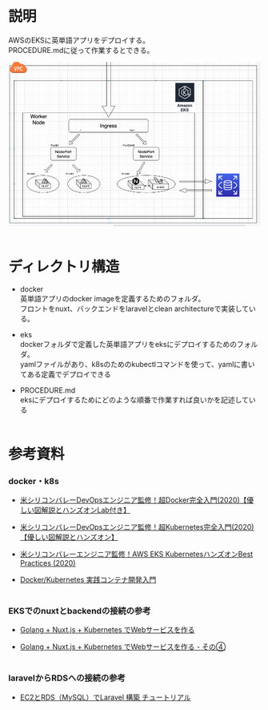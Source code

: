 # 説明
AWSのEKSに英単語アプリをデプロイする。<br>
PROCEDURE.mdに従って作業するとできる。

![alt text](./eks_structure.png "eks_structure")<br><br>

# ディレクトリ構造
- docker<br>
英単語アプリのdocker imageを定義するためのフォルダ。<br>
フロントをnuxt、バックエンドをlaravelとclean architectureで実装している。

- eks<br>
dockerフォルダで定義した英単語アプリをeksにデプロイするためのフォルダ。<br>
yamlファイルがあり、k8sのためのkubectlコマンドを使って、yamlに書いてある定義でデプロイできる

- PROCEDURE.md<br>
eksにデプロイするためにどのような順番で作業すれば良いかを記述している<br><br>

# 参考資料
### docker・k8s
- [米シリコンバレーDevOpsエンジニア監修！超Docker完全入門(2020)【優しい図解説とハンズオンLab付き】](https://www.udemy.com/course/linux-docker-compose-dockerfile-kanzennyumon/)

- [米シリコンバレーDevOpsエンジニア監修！超Kubernetes完全入門(2020)【優しい図解説とハンズオン】](https://www.udemy.com/course/kubernetes-docker-container-devops-kanzen-nyumon/)

- [米シリコンバレーエンジニア監修！AWS EKS KubernetesハンズオンBest Practices (2020)](https://www.udemy.com/course/aws-eks-kubernetes-docker-devops-best-practices-2020/)

- [Docker/Kubernetes 実践コンテナ開発入門](https://www.amazon.co.jp/Docker-Kubernetes-%E5%AE%9F%E8%B7%B5%E3%82%B3%E3%83%B3%E3%83%86%E3%83%8A%E9%96%8B%E7%99%BA%E5%85%A5%E9%96%80-%E5%B1%B1%E7%94%B0-%E6%98%8E%E6%86%B2/dp/4297100339)<br><br>

### EKSでのnuxtとbackendの接続の参考
- [Golang + Nuxt.js + Kubernetes でWebサービスを作る](https://github.com/famasoon/gatsby-starter-blog/blob/4c696645707d0cdd33950820b647733088dd2d43/src/pages/Golang%20%2B%20Nuxt.js%20%2B%20Kubernetes%20%E3%81%A7web%E3%82%B5%E3%83%BC%E3%83%93%E3%82%B9%E3%82%92%E4%BD%9C%E3%82%8B/index.md)

- [Golang + Nuxt.js + Kubernetes でWebサービスを作る - その④](https://famasoon.hatenablog.com/entry/2019/08/08/010926)<br><br>

### laravelからRDSへの接続の参考
- [EC2とRDS（MySQL）でLaravel 構築 チュートリアル](https://noumenon-th.net/programming/2020/04/10/ec2-rds-laravel/)